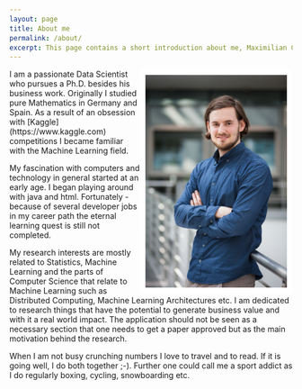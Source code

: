 ```yaml
---
layout: page
title: About me
permalink: /about/
excerpt: This page contains a short introduction about me, Maximilian Christ.
---
```


<img alt="Picture of Maximilian Christ" src="/images/maximilian_christ_full.png" style="float:right;width:50%;border:10px solid white">
I am a passionate Data Scientist who pursues a Ph.D. besides his business work.
Originally I studied pure Mathematics in Germany and Spain.
As a result of an obsession with [Kaggle](https://www.kaggle.com) competitions I became familiar with the Machine Learning field.

My fascination with computers and technology in general started at an early age.
I began playing around with java and html.
Fortunately - because of several developer jobs in my career path the eternal learning quest is still not completed.

My research interests are mostly related to Statistics, Machine Learning and the parts of Computer Science that relate to Machine Learning such as Distributed Computing, Machine Learning Architectures etc.
I am dedicated to research things that have the potential to generate business value and with it a real world impact.
The application should not be seen as a necessary section that one needs to get a paper approved but as the main motivation behind the research.

When I am not busy crunching numbers I love to travel and to read.
If it is going well, I do both together ;-).
Further one could call me a sport addict as I do regularly boxing, cycling, snowboarding etc.
